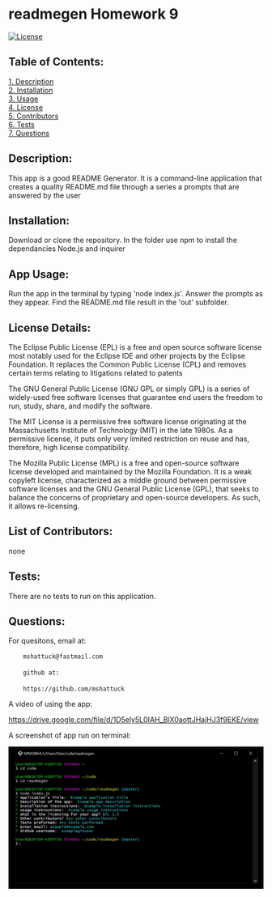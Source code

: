 # readmegen Homework 9
[![License](https://img.shields.io/badge/License-EPL%201.0-red.svg)](https://opensource.org/licenses/EPL-1.0)
## Table of Contents:  
[1. Description](#Description)  
[2. Installation](#Installation)  
[3. Usage](#Usage)  
[4. License](#License)  
[5. Contributors](#Contributors)  
[6. Tests](#Tests)  
[7. Questions](#Questions) 
## Description:
This app is a good README Generator. It is a command-line application that creates a quality README.md file through a series a prompts that are answered by the user
## Installation:
Download or clone the repository. In the folder use npm to install the dependancies Node.js and inquirer 
## App Usage:
Run the app in the terminal by typing 'node index.js'. Answer the prompts as they appear. Find the README.md file result in the 'out' subfolder.
## License Details:  
The Eclipse Public License (EPL) is a free and open source software license most notably used for the Eclipse IDE and other projects by the Eclipse Foundation. It replaces the Common Public License (CPL) and removes certain terms relating to litigations related to patents  
  
The GNU General Public License (GNU GPL or simply GPL) is a series of widely-used free software licenses that guarantee end users the freedom to run, study, share, and modify the software. 
  
The MIT License is a permissive free software license originating at the Massachusetts Institute of Technology (MIT) in the late 1980s. As a permissive license, it puts only very limited restriction on reuse and has, therefore, high license compatibility. 
  
The Mozilla Public License (MPL) is a free and open-source software license developed and maintained by the Mozilla Foundation. It is a weak copyleft license, characterized as a middle ground between permissive software licenses and the GNU General Public License (GPL), that seeks to balance the concerns of proprietary and open-source developers. As such, it allows re-licensing.   
## List of Contributors:
none
## Tests:
There are no tests to run on this application.
## Questions:
For quesitons, email at:  

        mshattuck@fastmail.com

        github at:  
 
        https://github.com/mshattuck

A video of using the app: 

https://drive.google.com/file/d/1D5ely5L0IAH_BlX0aottJHajHJ3f9EKE/view


A screenshot of app run on terminal:

![screenshot of app run on terminal](/images/readmegen.JPG)
